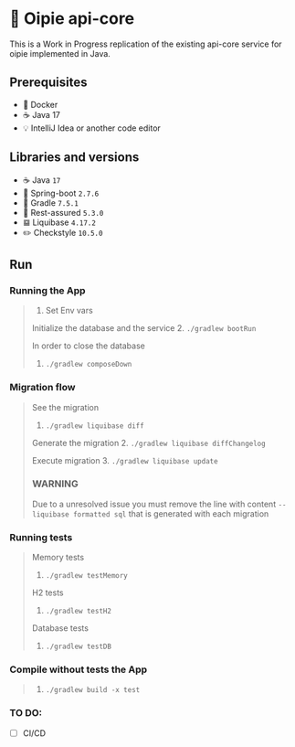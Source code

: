 # 🥗 Oipie api-core

This is a Work in Progress replication of the existing api-core service for oipie implemented in Java.

## Prerequisites

- 🐳 Docker
- ☕️ Java 17
- 💡 IntelliJ Idea or another code editor

## Libraries and versions

- ☕ ️Java `17`
- 🌱 Spring-boot `2.7.6`
- 🐘 Gradle `7.5.1`
- 🧪 Rest-assured `5.3.0`
- 𝌏 Liquibase `4.17.2`
- ✏️ Checkstyle `10.5.0`

## Run

### Running the App

> 1. Set Env vars
>
> Initialize the database and the service
> 2. `./gradlew bootRun`
>
> In order to close the database
>
> 1. ``./gradlew composeDown``

### Migration flow

> See the migration
>1. ``./gradlew liquibase diff ``
>
> Generate the migration
>2. ``./gradlew liquibase diffChangelog``
>
> Execute migration
>3. ``./gradlew liquibase update``
>
> ### WARNING
> Due to a unresolved issue you must remove the line with content `-- liquibase formatted sql` that is generated with
> each migration

### Running tests

> Memory tests
> 1. `./gradlew testMemory`
>
> H2 tests
> 1. `./gradlew testH2`
>
> Database tests
> 1. `./gradlew testDB`

### Compile without tests the App

> 1. `./gradlew build -x test`

### TO DO:

- [ ]  CI/CD


